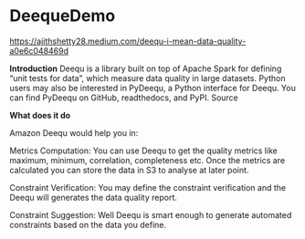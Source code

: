 # DeequeDemo

https://ajithshetty28.medium.com/deequ-i-mean-data-quality-a0e6c048469d


**Introduction**
Deequ is a library built on top of Apache Spark for defining “unit tests for data”, which measure data quality in large datasets.
Python users may also be interested in PyDeequ, a Python interface for Deequ. You can find PyDeequ on GitHub, readthedocs, and PyPI.
Source

**What does it do**

Amazon Deequ would help you in:

Metrics Computation: You can use Deequ to get the quality metrics like maximum, minimum, correlation, completeness etc. Once the metrics are calculated you can store the data in S3 to analyse at later point.

Constraint Verification: You may define the constraint verification and the Deequ will generates the data quality report.

Constraint Suggestion: Well Deequ is smart enough to generate automated constraints based on the data you define.
